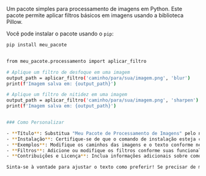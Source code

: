 Um pacote simples para processamento de imagens em Python. Este pacote permite aplicar filtros básicos em imagens usando a biblioteca Pillow.

Você pode instalar o pacote usando o `pip`:
```bash
pip install meu_pacote


from meu_pacote.processamento import aplicar_filtro

# Aplique um filtro de desfoque em uma imagem
output_path = aplicar_filtro('caminho/para/sua/imagem.png', 'blur')
print(f'Imagem salva em: {output_path}')

# Aplique um filtro de nitidez em uma imagem
output_path = aplicar_filtro('caminho/para/sua/imagem.png', 'sharpen')
print(f'Imagem salva em: {output_path}')


### Como Personalizar

- **Título**: Substitua "Meu Pacote de Processamento de Imagens" pelo nome do seu pacote.
- **Instalação**: Certifique-se de que o comando de instalação esteja correto.
- **Exemplos**: Modifique os caminhos das imagens e o texto conforme necessário.
- **Filtros**: Adicione ou modifique os filtros conforme suas funcionalidades.
- **Contribuições e Licença**: Inclua informações adicionais sobre como contribuir e a licença que você está usando.

Sinta-se à vontade para ajustar o texto como preferir! Se precisar de mais alguma coisa, é só avisar.
